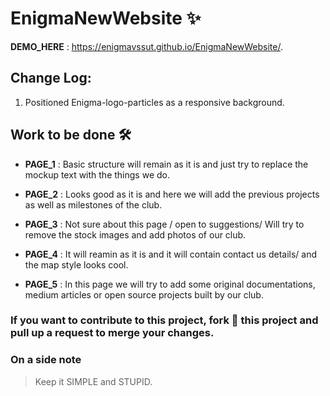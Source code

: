 # EnigmaNewWebsite   :sparkles:

**DEMO_HERE** : https://enigmavssut.github.io/EnigmaNewWebsite/.

## Change Log:
1. Positioned Enigma-logo-particles as a responsive background. 

## Work to be done :hammer_and_wrench:

- **PAGE_1** : Basic structure will remain as it is and
just try to replace the mockup text with the things we do.

- **PAGE_2** : Looks good as it is and here we will
add the previous projects as well as milestones of the club.

- **PAGE_3** : Not sure about this page / 
open to suggestions/ Will try to remove the stock images
and add photos of our club.

- **PAGE_4** : It will reamin as it is and it will contain
contact us details/ and the map style looks cool.

- **PAGE_5** : In this page we will try to add some original
documentations, medium articles or open source projects built 
by our club.


### If you want to contribute to this project, fork :fork_and_knife: this project and pull up a request to merge your changes.

### On a side note
>Keep it SIMPLE and STUPID.

